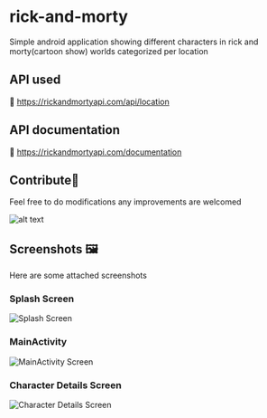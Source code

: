 # rick-and-morty
Simple android application showing different characters in rick and morty(cartoon show) worlds categorized per location
## API used
🔗 https://rickandmortyapi.com/api/location

## API documentation
🔗 https://rickandmortyapi.com/documentation

## Contribute💙
Feel free to do modifications any improvements are welcomed

![alt text](https://images.unsplash.com/photo-1682409308343-0f87a815a965?ixlib=rb-4.0.3&ixid=MnwxMjA3fDB8MHxwaG90by1wYWdlfHx8fGVufDB8fHx8&auto=format&fit=crop&w=580&q=80)

## Screenshots 🖼
Here are some attached screenshots
### Splash Screen
![Splash Screen](https://images.unsplash.com/photo-1682416095704-55b2d9d42a26?ixlib=rb-4.0.3&ixid=MnwxMjA3fDB8MHxwaG90by1wYWdlfHx8fGVufDB8fHx8&auto=format&fit=crop&w=268&q=80)

### MainActivity 
![MainActivity Screen](https://images.unsplash.com/photo-1682415699966-ee754efb8583?ixlib=rb-4.0.3&ixid=MnwxMjA3fDB8MHxwaG90by1wYWdlfHx8fGVufDB8fHx8&auto=format&fit=crop&w=268&q=80)

### Character Details Screen
![Character Details Screen](https://images.unsplash.com/photo-1682415769669-e9d4e2c0a6be?ixlib=rb-4.0.3&ixid=MnwxMjA3fDB8MHxwaG90by1wYWdlfHx8fGVufDB8fHx8&auto=format&fit=crop&w=268&q=80)
